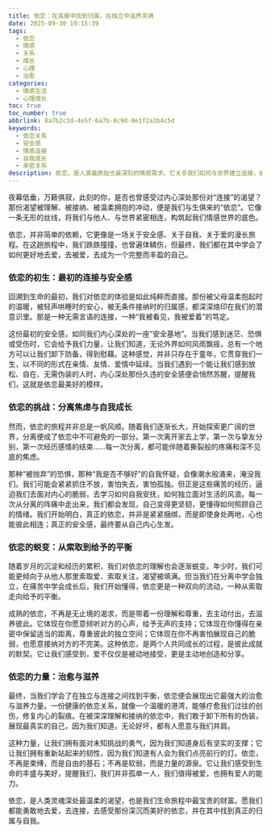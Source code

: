 ```yaml
---
title: 依恋：在连接中找到归属，在独立中滋养灵魂
date: 2025-09-30 19:15:39
tags:
  - 依恋
  - 情感
  - 关系
  - 成长
  - 心理
  - 治愈
categories:
  - 情感生活
  - 心理成长
toc: true
toc_number: true
abbrlink: 8a7b2c3d-4e5f-6a7b-8c9d-0e1f2a3b4c5d
keywords:
  - 依恋关系
  - 安全感
  - 情感连接
  - 自我成长
  - 亲密关系
description: 依恋，是人类最原始也最深刻的情感需求。它关乎我们如何与世界建立连接，如何感受爱与被爱。这篇文章将带你深入探索依恋的本质，从最初的安全感，到面对分离的勇气，再到最终在独立与连接中找到平衡的智慧。愿我们都能在依恋中找到归属，在成长中滋养灵魂。
---
```


夜幕低垂，万籁俱寂，此刻的你，是否也曾感受过内心深处那份对“连接”的渴望？那份渴望被理解、被接纳、被温柔拥抱的冲动，便是我们与生俱来的“依恋”。它像一条无形的丝线，将我们与他人、与世界紧密相连，构筑起我们情感世界的底色。

依恋，并非简单的依赖，它更像是一场关于安全感、关于自我、关于爱的漫长旅程。在这趟旅程中，我们跌跌撞撞，也曾遍体鳞伤，但最终，我们都在其中学会了如何更好地去爱，去被爱，去成为一个完整而丰盈的自己。

### 依恋的初生：最初的连接与安全感

回溯到生命的最初，我们对依恋的体验是如此纯粹而直接。那份被父母温柔抱起时的温暖，被轻声哄睡时的安心，被无条件接纳时的归属感，都深深烙印在我们的潜意识里。那是一种无需言语的连接，一种“我被看见，我被爱着”的笃定。

这份最初的安全感，如同我们内心深处的一座“安全基地”。当我们感到迷茫、恐惧或受伤时，它会给予我们力量，让我们知道，无论外界如何风雨飘摇，总有一个地方可以让我们卸下防备，得到慰藉。这种感觉，并非只存在于童年，它贯穿我们一生，以不同的形式在亲情、友情、爱情中延续。当我们遇到一个能让我们感到放松、自在、无需伪装的人时，内心深处那份久违的安全感便会悄然苏醒，提醒我们，这就是依恋最美好的模样。

### 依恋的挑战：分离焦虑与自我成长

然而，依恋的旅程并非总是一帆风顺。随着我们逐渐长大，开始探索更广阔的世界，分离便成了依恋中不可避免的一部分。第一次离开家去上学，第一次与挚友分别，第一次经历感情的结束……每一次分离，都可能伴随着撕裂般的疼痛和深不见底的焦虑。

那种“被抛弃”的恐惧，那种“我是否不够好”的自我怀疑，会像潮水般涌来，淹没我们。我们可能会紧紧抓住不放，害怕失去，害怕孤独。但正是这些痛苦的经历，逼迫我们去面对内心的脆弱，去学习如何自我安抚，如何独立面对生活的风浪。每一次从分离的阵痛中走出来，我们都会发现，自己变得更坚韧，更懂得如何照顾自己的情绪。我们开始明白，真正的依恋，并非是紧紧捆绑，而是即使身处两地，心也能彼此相连；真正的安全感，最终要从自己内心生发。

### 依恋的蜕变：从索取到给予的平衡

随着岁月的沉淀和经历的累积，我们对依恋的理解也会逐渐蜕变。年少时，我们可能更倾向于从他人那里索取爱、索取关注，渴望被填满。但当我们在分离中学会独立，在痛苦中学会成长后，我们开始懂得，依恋更是一种双向的流动，一种从索取走向给予的平衡。

成熟的依恋，不再是无止境的渴求，而是带着一份理解和尊重，去主动付出，去滋养彼此。它体现在你愿意倾听对方的心声，给予无声的支持；它体现在你懂得在亲密中保留适当的距离，尊重彼此的独立空间；它体现在你不再害怕展现自己的脆弱，也愿意接纳对方的不完美。这种依恋，是两个人共同成长的过程，是彼此成就的默契。它让我们感受到，爱不仅仅是被动地接受，更是主动地创造和分享。

### 依恋的力量：治愈与滋养

最终，当我们学会了在独立与连接之间找到平衡，依恋便会展现出它最强大的治愈与滋养力量。一份健康的依恋关系，就像一个温暖的港湾，能够疗愈我们过往的创伤，修复内心的裂痕。在被深深理解和接纳的依恋中，我们敢于卸下所有的伪装，展现最真实的自己，因为我们知道，无论好坏，都有人愿意与我们并肩。

这种力量，让我们拥有面对未知挑战的勇气，因为我们知道身后有坚实的支撑；它让我们拥有重新站起来的韧性，因为我们知道有人会为我们点亮前行的灯。依恋，不再是束缚，而是自由的基石；不再是软弱，而是力量的源泉。它让我们感受到生命的丰盛与美好，提醒我们，我们并非孤单一人，我们值得被爱，也拥有爱人的能力。

依恋，是人类灵魂深处最温柔的渴望，也是我们生命旅程中最宝贵的财富。愿我们都能勇敢地去爱，去连接，去感受那份深沉而美好的依恋，并在其中找到真正的归属与自我。